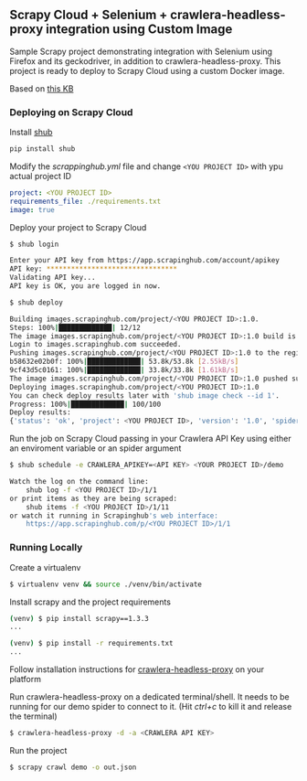 ## Scrapy Cloud + Selenium + crawlera-headless-proxy integration using Custom Image

Sample Scrapy project demonstrating integration with Selenium using Firefox and its geckodriver, in addition to crawlera-headless-proxy.
This project is ready to deploy to Scrapy Cloud using a custom Docker image.

Based on [this KB](https://support.scrapinghub.com/support/solutions/articles/22000240310-deploying-custom-docker-image-with-selenium-on-scrapy-cloud)


### Deploying on Scrapy Cloud

Install [shub](https://shub.readthedocs.io/en/stable/index.html)

```bash
pip install shub
``` 

Modify the *scrappinghub.yml* file and change `<YOU PROJECT ID>` with ypu actual project ID
```yaml
project: <YOU PROJECT ID>
requirements_file: ./requirements.txt
image: true
```

Deploy your project to Scrapy Cloud
```bash
$ shub login

Enter your API key from https://app.scrapinghub.com/account/apikey
API key: ********************************
Validating API key...
API key is OK, you are logged in now.

$ shub deploy

Building images.scrapinghub.com/project/<YOU PROJECT ID>:1.0.
Steps: 100%|█████████████| 12/12
The image images.scrapinghub.com/project/<YOU PROJECT ID>:1.0 build is completed.
Login to images.scrapinghub.com succeeded.
Pushing images.scrapinghub.com/project/<YOU PROJECT ID>:1.0 to the registry.
b58632e02b0f: 100%|█████████████| 53.8k/53.8k [2.55kB/s]
9cf43d5c0161: 100%|█████████████| 33.8k/33.8k [1.61kB/s]
The image images.scrapinghub.com/project/<YOU PROJECT ID>:1.0 pushed successfully.                                                                                                                                                    | 512/15.2k [?B/s]
Deploying images.scrapinghub.com/project/<YOU PROJECT ID>:1.0
You can check deploy results later with 'shub image check --id 1'.
Progress: 100%|█████████████| 100/100
Deploy results:
{'status': 'ok', 'project': <YOU PROJECT ID>, 'version': '1.0', 'spiders': 1}
``` 

Run the job on Scrapy Cloud passing in your Crawlera API Key using either an enviroment variable or an spider argument

```bash
$ shub schedule -e CRAWLERA_APIKEY=<API KEY> <YOUR PROJECT ID>/demo

Watch the log on the command line:
    shub log -f <YOU PROJECT ID>/1/1
or print items as they are being scraped:
    shub items -f <YOU PROJECT ID>/1/11
or watch it running in Scrapinghub's web interface:
    https://app.scrapinghub.com/p/<YOU PROJECT ID>/1/1
```


### Running Locally

Create a virtualenv

```bash
$ virtualenv venv && source ./venv/bin/activate
```

Install scrapy and the project requirements
```bash
(venv) $ pip install scrapy==1.3.3
...

(venv) $ pip install -r requirements.txt
...
```

Follow installation instructions for [crawlera-headless-proxy](https://github.com/scrapinghub/crawlera-headless-proxy#installation) on your platform

Run crawlera-headless-proxy on a dedicated terminal/shell.
It needs to be running for our demo spider to connect to it.
(Hit *ctrl+c* to kill it and release the terminal)
```bash
$ crawlera-headless-proxy -d -a <CRAWLERA API KEY>
```

Run the project

```bash
$ scrapy crawl demo -o out.json
``` 
